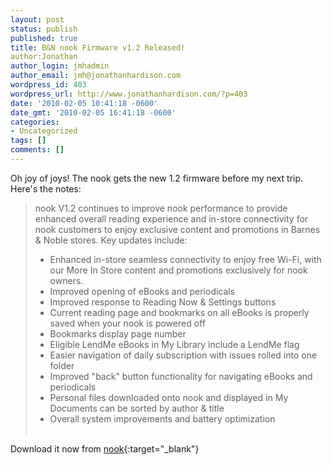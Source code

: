 ```yaml
---
layout: post
status: publish
published: true
title: B&N nook Firmware v1.2 Released!
author:Jonathan
author_login: jmhadmin
author_email: jmh@jonathanhardison.com
wordpress_id: 403
wordpress_url: http://www.jonathanhardison.com/?p=403
date: '2010-02-05 10:41:18 -0600'
date_gmt: '2010-02-05 16:41:18 -0600'
categories:
- Uncategorized
tags: []
comments: []
---
```

Oh joy of joys!
The nook gets the new 1.2 firmware before my next trip.
Here's the notes:

  > nook V1.2 continues to improve nook performance to provide enhanced overall reading experience and in-store connectivity for nook customers to enjoy exclusive content and promotions in Barnes & Noble stores. Key updates include:
  >
  >  * Enhanced in-store seamless connectivity to enjoy free Wi-Fi, with our More In Store content and promotions exclusively for nook owners.</li>
  >  * Improved opening of eBooks and periodicals</li>
  >  * Improved response to Reading Now & Settings buttons</li>
  >  * Current reading page and bookmarks on all eBooks is properly saved when your nook is powered off</li>
  >  * Bookmarks display page number</li>
  >  * Eligible LendMe eBooks in My Library include a LendMe flag</li>
  >  * Easier navigation of daily subscription with issues rolled into one folder</li>
  >  * Improved "back" button functionality for navigating eBooks and periodicals</li>
  >  * Personal files downloaded onto nook and displayed in My Documents can be sorted by author & title</li>
  >  * Overall system improvements and battery optimization</li><br />


Download it now from [nook](http://www.nook.com/support){:target="_blank"}
